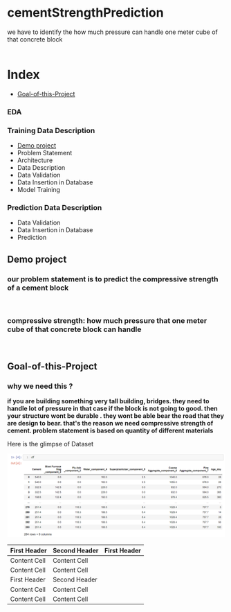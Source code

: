 # cementStrengthPrediction
we have to identify the how much pressure can handle one meter cube of that concrete block
<br><br>

# Index

* [Goal-of-this-Project](#goal-of-this-Project)

### EDA




### Training Data Description
* [Demo project](#demo-project)
* Problem Statement
* Architecture
* Data Description
* Data Validation 
* Data Insertion in Database
* Model Training 

### Prediction Data Description
* Data Validation  
* Data Insertion in Database 
* Prediction 


## Demo project


### our problem statement is to predict the compressive strength of a cement block
<br>

### compressive strength: **how much pressure that one meter cube of that concrete block can handle**
<br>

## Goal-of-this-Project
### why we need this ?
**if you are building something very tall building, bridges. they need to handle lot of pressure
	in that case if the block is not going to good. then your structure wont be durable . they wont be able
	bear the road that they are design to bear. that's the reason we need compressive strength of cement.
  problem statement is based on quantity of different materials**
  <br>
  
  Here is the glimpse of Dataset
  <p align="center">
<img src="https://github.com/rahulk15/images/blob/main/Screenshot%202021-04-16%20223124.png" alt="command">
</p>


| First Header  | Second Header | First Header  |
| ------------- | ------------- | ------------- |
| Content Cell  | Content Cell  |		|
| Content Cell  | Content Cell  |		|
| First Header  | Second Header |		|
| Content Cell  | Content Cell  |		|
| Content Cell  | Content Cell  |		|

